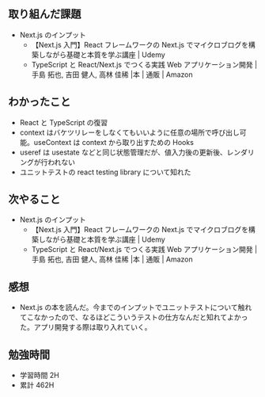 ## 取り組んだ課題

- Next.js のインプット
  - 【Next.js 入門】React フレームワークの Next.js でマイクロブログを構築しながら基礎と本質を学ぶ講座 | Udemy
  - TypeScript と React/Next.js でつくる実践 Web アプリケーション開発 | 手島 拓也, 吉田 健人, 高林 佳稀 |本 | 通販 | Amazon

## わかったこと

- React と TypeScript の復習
- context はバケツリレーをしなくてもいいように任意の場所で呼び出し可能。useContext は context から取り出すための Hooks
- useref は usestate などと同じ状態管理だが、値入力後の更新後、レンダリングが行われない
- ユニットテストの react testing library について知れた

## 次やること

- Next.js のインプット
  - 【Next.js 入門】React フレームワークの Next.js でマイクロブログを構築しながら基礎と本質を学ぶ講座 | Udemy
  - TypeScript と React/Next.js でつくる実践 Web アプリケーション開発 | 手島 拓也, 吉田 健人, 高林 佳稀 |本 | 通販 | Amazon

## 感想

- Next.js の本を読んだ。今までのインプットでユニットテストについて触れてこなかったので、なるほどこういうテストの仕方なんだと知れてよかった。アプリ開発する際は取り入れていく。

## 勉強時間

- 学習時間 2H
- 累計 462H
